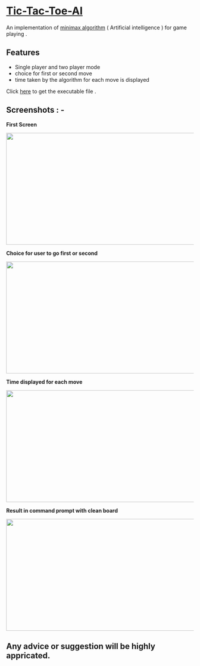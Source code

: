 # [Tic-Tac-Toe-AI](https://en.wikipedia.org/wiki/Tic-tac-toe)
An implementation of [minimax algorithm](https://en.wikipedia.org/wiki/Minimax) ( Artificial intelligence ) for game playing . 

## Features

- Single player and two player mode
- choice for first or second move
- time taken by the algorithm for each move is displayed

Click [here](https://drive.google.com/open?id=13G13ls9Y1RgAs8Q99zl1IgJTRr_KvHSE) to get the executable file .

## Screenshots : -

**First Screen**<br>

<image src="images/1.png" width = 700 height = 300>

**Choice for user to go first or second**

<image src="images/2.png" width = 700 height = 300>

**Time displayed for each move**

<image src="images/3.png" width = 700 height = 300>

**Result in command prompt with clean board**

<image src="images/4.png" width = 700 height = 300>

## Any advice or suggestion will be highly appricated.
